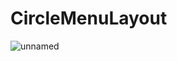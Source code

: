 # CircleMenuLayout
![unnamed](https://user-images.githubusercontent.com/10263634/209557093-c52868d6-2530-456a-b4f1-0aed5551eb40.png)
